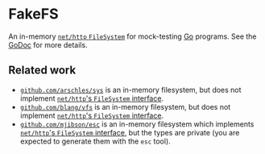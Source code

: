 # FakeFS

An in-memory [`net/http` `FileSystem`][FileSystem] for mock-testing [Go][] programs.
See the [GoDoc][] for more details.

## Related work

* [`github.com/arschles/sys`](https://github.com/arschles/sys) is an in-memory filesystem, but does not implement [`net/http`'s `FileSystem` interface][FileSystem].
* [`github.com/blang/vfs`](https://github.com/blang/vfs) is an in-memory filesystem, but does not implement [`net/http`'s `FileSystem` interface][FileSystem].
* [`github.com/mjibson/esc`](https://github.com/mjibson/esc) is an in-memory filesystem which implements [`net/http`'s `FileSystem` interface][FileSystem], but the types are private (you are expected to generate them with the `esc` tool).

[Go]: https://golang.org/
[GoDoc]: https://godoc.org/github.com/wking/fakefs
[FileSystem]: https://golang.org/pkg/net/http/#FileSystem
